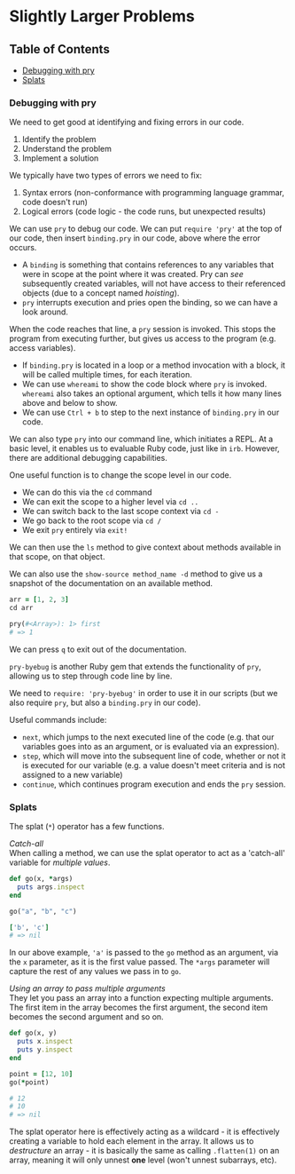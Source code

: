 # Slightly Larger Problems
## Table of Contents
- [Debugging with pry](#debugging-with-pry)
- [Splats](#splats)

### Debugging with pry
We need to get good at identifying and fixing errors in our code. 
1. Identify the problem
2. Understand the problem
3. Implement a solution

We typically have two types of errors we need to fix:
1. Syntax errors (non-conformance with programming language grammar, code doesn't run)
2. Logical errors (code logic - the code runs, but unexpected results)

We can use `pry` to debug our code. We can put `require 'pry'` at the top of our code, then insert `binding.pry` in our code, above where the error occurs. 
- A `binding` is something that contains references to any variables that were in scope at the point where it was created. Pry can *see* subsequently created variables, will not have access to their referenced objects (due to a concept named *hoisting*). 
- `pry` interrupts execution and pries open the binding, so we can have a look around.

When the code reaches that line, a `pry` session is invoked. This stops the program from executing further, but gives us access to the program (e.g. access variables). 
- If `binding.pry` is located in a loop or a method invocation with a block, it will be called multiple times, for each iteration.  
- We can use `whereami` to show the code block where `pry` is invoked. `whereami` also takes an optional argument, which tells it how many lines above and below to show.
- We can use `Ctrl + b` to step to the next instance of `binding.pry` in our code. 

We can also type `pry` into our command line, which initiates a REPL. At a basic level, it enables us to evaluable Ruby code, just like in `irb`. However, there are additional debugging capabilities.

One useful function is to change the scope level in our code. 
- We can do this via the `cd` command
- We can exit the scope to a higher level via `cd ..`
- We can switch back to the last scope context via `cd -`
- We go back to the root scope via `cd /`
- We exit `pry` entirely via `exit!`

We can then use the `ls` method to give context about methods available in that scope, on that object. 

We can also use the `show-source method_name -d` method to give us a snapshot of the documentation on an available method. 
```ruby
arr = [1, 2, 3]
cd arr

pry(#<Array>): 1> first
# => 1
```
We can press `q` to exit out of the documentation.

`pry-byebug` is another Ruby gem that extends the functionality of `pry`, allowing us to step through code line by line.  

We need to `require: 'pry-byebug'` in order to use it in our scripts (but we also require `pry`, but also a `binding.pry` in our code). 

Useful commands include:
  - `next`, which jumps to the next executed line of the code (e.g. that our variables goes into as an argument, or is evaluated via an expression).
  - `step`, which will move into the subsequent line of code, whether or not it is executed for our variable (e.g. a value doesn't meet criteria and is not assigned to a new variable)
  - `continue`, which continues program execution and ends the `pry` session.

### Splats
The splat (`*`) operator has a few functions.

*Catch-all* <br/>
When calling a method, we can use the splat operator to act as a 'catch-all' variable for *multiple values*.
```ruby
def go(x, *args)
  puts args.inspect
end

go("a", "b", "c")

['b', 'c']
# => nil
```
In our above example, `'a'` is passed to the `go` method as an argument, via the `x` parameter, as it is the first value passed. The `*args` parameter will capture the rest of any values we pass in to `go`.

*Using an array to pass multiple arguments* <br/>
They let you pass an array into a function expecting multiple arguments. The first item in the array becomes the first argument, the second item becomes the second argument and so on.
```ruby
def go(x, y)
  puts x.inspect
  puts y.inspect
end

point = [12, 10]
go(*point)

# 12
# 10
# => nil
```
The splat operator here is effectively acting as a wildcard - it is effectively creating a variable to hold each element in the array. It allows us to *destructure* an array - it is basically the same as calling `.flatten(1)` on an array, meaning it will only unnest __one__ level (won't unnest subarrays, etc).
